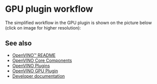 # GPU plugin workflow

The simplified workflow in the GPU plugin is shown on the picture below (click on image for higher resolution):

[](../../../../docs/img/ov_intel_gpu_plugin_diagram.png)

## See also
 * [OpenVINO™ README](../../../../README.md)
 * [OpenVINO Core Components](../../../README.md)
 * [OpenVINO Plugins](../../README.md)
 * [OpenVINO GPU Plugin](../README.md)
 * [Developer documentation](../../../../docs/dev/index.md)